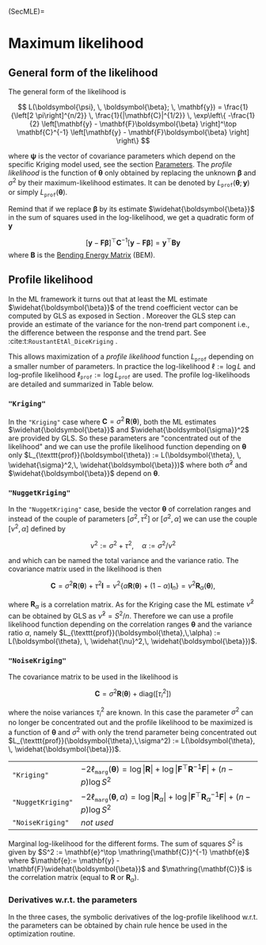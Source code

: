 (SecMLE)=
# Maximum likelihood

## General form of the likelihood

The general form of the likelihood is

$$
  L(\boldsymbol{\psi}, \, \boldsymbol{\beta}; \, \mathbf{y})
  = \frac{1}{\left[2 \pi\right]^{n/2}} \,
  \frac{1}{|\mathbf{C}|^{1/2}} \,
  \exp\left\{
    -\frac{1}{2} 
    \left[\mathbf{y} - \mathbf{F}\boldsymbol{\beta} \right]^\top \mathbf{C}^{-1}
    \left[\mathbf{y} - \mathbf{F}\boldsymbol{\beta} \right]
    \right\}
$$

where $\boldsymbol{\psi}$ is the vector of covariance parameters which
depend on the specific Kriging model used, see the section
[Parameters](SecParam). The *profile likelihood* is the function of
$\boldsymbol{\theta}$ only obtained by replacing the unknown
$\boldsymbol{\beta}$ and $\sigma^2$ by their maximum-likelihood
estimates. It can be denoted by
$L_{\texttt{prof}}(\boldsymbol{\theta};\,\mathbf{y})$ or simply
$L_{\texttt{prof}}(\boldsymbol{\theta})$.

Remind that if we replace $\boldsymbol{\beta}$ by its estimate
$\widehat{\boldsymbol{\beta}}$ in the sum of squares used in the
log-likelihood, we get a quadratic form of $\mathbf{y}$

$$
 \left[\mathbf{y} - \mathbf{F}\boldsymbol{\beta} \right]^\top \mathbf{C}^{-1}
 \left[\mathbf{y} - \mathbf{F}\boldsymbol{\beta} \right] = 
  \mathbf{y}^\top \mathbf{B} \mathbf{y}
$$
where $\mathbf{B}$ is the [Bending Energy Matrix](SecBending) (BEM).

## Profile likelihood

In the ML framework it turns out that at least the ML estimate
$\widehat{\boldsymbol{\beta}}$ of the trend coefficient vector can be computed
by GLS as exposed in Section [](SecGLS). Moreover the GLS step can
provide an estimate of the variance for the non-trend part component
i.e., the difference between the response and the trend part. See
:cite:t:`RoustantEtAl_DiceKriging` .

This allows maximization of a *profile likelihood* function
$L_{\texttt{prof}}$ depending on a smaller number of parameters. In
practice the log-likelihood $\ell := \log L$ and log-profile
likelihood $\ell_{\texttt{prof}} := \log L_{\texttt{prof}}$ are
used. The profile log-likelihoods are detailed and summarized in
Table below.

### `"Kriging"`

In the `"Kriging"` case where
$\mathbf{C} = \sigma^2 \, \mathbf{R}(\boldsymbol{\theta})$, both the ML estimates
$\widehat{\boldsymbol{\beta}}$ and $\widehat{\boldsymbol{\sigma}}^2$ are provided by
GLS. So these parameters are "concentrated out of the likelihood"
and we can use the profile likelihood function depending on
$\boldsymbol{\theta}$ only
$L_{\texttt{prof}}(\boldsymbol{\theta}) := L(\boldsymbol{\theta}, \,
\widehat{\sigma}^2,\, \widehat{\boldsymbol{\beta}})$ where both
$\widehat{\sigma}^2$ and $\widehat{\boldsymbol{\beta}}$ depend on
$\boldsymbol{\theta}$.


### `"NuggetKriging"`

In the `"NuggetKriging"` case, beside the vector $\boldsymbol{\theta}$ of
correlation ranges and instead of the couple of parameters
$[\sigma^2, \, \tau^2]$ or $[\sigma^2, \, \alpha]$ we can use the couple
$[\nu^2,\, \alpha]$ defined by

$$
\nu^2:= \sigma^2 + \tau^2, \quad \alpha := \sigma^2 / \nu^2
$$

and which can be named the total variance and the variance ratio.
The covariance matrix used in the
likelihood is then

$$
\mathbf{C} = \sigma^2 \mathbf{R}(\boldsymbol{\theta}) + \tau^2 \mathbf{I}
= \nu^2 \left\{\alpha \mathbf{R}(\boldsymbol{\theta}) + (1 - \alpha) \mathbf{I}_n \right\}
= \nu^2 \mathbf{R}_\alpha(\boldsymbol{\theta}),
$$

where $\mathbf{R}_\alpha$ is a correlation matrix. As for the Kriging
case the ML estimate $\widehat{\nu}^2$ can be obtained by GLS as
$\widehat{\nu}^2 = S^2/n$. Therefore we can use a profile likelihood
function depending on the correlation ranges $\boldsymbol{\theta}$ and
the variance ratio $\alpha$, namely
$L_{\texttt{prof}}(\boldsymbol{\theta},\,\alpha) :=
L(\boldsymbol{\theta}, \, \widehat{\nu}^2,\,
\widehat{\boldsymbol{\beta}})$.

### `"NoiseKriging"`

The covariance matrix to be used in the likelihood is

$$
\mathbf{C} = \sigma^2 \mathbf{R}(\boldsymbol{\theta}) + \text{diag}([\tau^2_i]) 
$$

where the noise variances $\tau_i^2$ are known.  In this case the
parameter $\sigma^2$ can no longer be concentrated out and the profile
likelihood to be maximized is a function of $\boldsymbol{\theta}$ and
$\sigma^2$ with only the trend parameter being concentrated out
$L_{\texttt{prof}}(\boldsymbol{\theta},\,\sigma^2) := L(\boldsymbol{\theta}, \,
\widehat{\boldsymbol{\beta}})$.


|   |   |
|:--|:--|
| `"Kriging"` | $-2 \ell_{\texttt{marg}}(\boldsymbol{\theta}) = \log \lvert\mathbf{R}\rvert + \log\lvert \mathbf{F}^\top \mathbf{R}^{-1}\mathbf{F}\rvert + (n - p) \log S^2$  |
| `"NuggetKriging"` | $-2 \ell_{\texttt{marg}}(\boldsymbol{\theta}, \, \alpha) = \log \lvert\mathbf{R}_\alpha\rvert + \log\lvert \mathbf{F}^\top \mathbf{R}_\alpha^{-1}\mathbf{F}\rvert + (n - p) \log S^2$ |
| `"NoiseKriging"` | *not used*  |

Marginal log-likelihood for the different forms. The sum of squares
$S^2$ is given by $S^2 := \mathbf{e}^\top \mathring{\mathbf{C}}^{-1}
\mathbf{e}$ where $\mathbf{e}:= \mathbf{y} -
\mathbf{F}\widehat{\boldsymbol{\beta}}$ and $\mathring{\mathbf{C}}$ is
the correlation matrix (equal to $\mathbf{R}$ or $\mathbf{R}_\alpha$).


### Derivatives w.r.t. the parameters

In the three cases, the symbolic derivatives of the log-profile
likelihood w.r.t. the parameters can be obtained by chain rule hence
be used in the optimization routine.



























```{r label="TabProf", child=paste0("./tables/TabProf", FILE_EXT), fig.width=6, fig.height=6}
``` 
